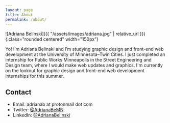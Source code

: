 ```yaml
---
layout: page
title: About
permalink: /about/
---
```


![Adriana Belinski]({{ "/assets/images/adriana.jpg" | relative_url }}){:class="rounded centered" width="150px"}

Yo! I’m Adriana Belinski and I’m studying graphic design and front-end web development at the University of Minnesota–Twin Cities. I just completed an internship for Public Works Minneapolis in the Street Engineering and Design team, where I would make web updates and graphics. I'm currently on the lookout for graphic design and front-end web development internships for this summer.

<h2>Contact</h2>

* Email: adrianab at protonmail dot com
* Twitter: [@AdrianaBeMN](https://twitter.com/AdrianaBeMN)
* LinkedIn: [@AdrianaBelinski](https://www.linkedin.com/in/adrianabelinski/)

